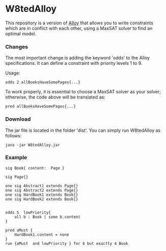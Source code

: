 W8tedAlloy
===========


This repository is a version of [Alloy](http://alloy.csail.mit.edu/alloy/) that allows you to write constraints which are in conflict with each other,
using a MaxSAT solver to find an optimal model.

### Changes

The most important change is adding the keyword 'odds' to the Alloy specifications. It can define a constraint with priority levels 1 to 9.

Usage:

    odds 2 allBooksHaveSomePages{...}

To work properly, it is essential to choose a MaxSAT solver as your solver; otherwise, the code above will be translated as:

    pred allBooksHaveSomePages{...}
    
### Download

The jar file is located in the folder 'dist'. You can simply run W8tedAlloy as follows:

    java -jar W8tedAlloy.jar
    
### Example

    sig Book{ content:  Page }

    sig Page{}

    one sig Abstract1 extends Page{}
    one sig Abstract2 extends Page{}
    one sig HardBook1 extends Book{}
    one sig HardBook2 extends Book{}

 
    odds 5  lowPriority{ 
        all b : Book | some b.content
    }

    pred aMust {
        HardBook1.content = none
    }
    run {aMust  and lowPriority } for 6 but exactly 4 Book

    
